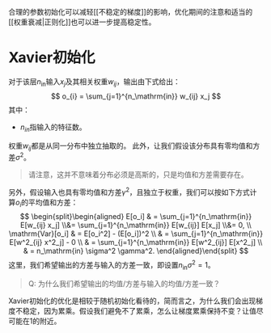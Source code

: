 合理的参数初始化可以减轻[[不稳定的梯度]]的影响，优化期间的注意和适当的[[权重衰减|正则化]]也可以进一步提高稳定性。

# Xavier初始化
对于该层$n_\mathrm{in}$输入$x_j$及其相关权重$w_{ij}$，输出由下式给出：
$$
o_{i} = \sum_{j=1}^{n_\mathrm{in}} w_{ij} x_j
$$
其中：
- $n_{in}$指输入的特征数。

权重$w_{ij}$都是从同一分布中独立抽取的。 此外，让我们假设该分布具有零均值和方差$\sigma^2$。
> 请注意，这并不意味着分布必须是高斯的，只是均值和方差需要存在。

另外，假设输入也具有零均值和方差$\gamma^2$，且独立于权重，我们可以按如下方式计算$o_i$的平均值和方差：
$$
\begin{split}\begin{aligned}
    E[o_i] & = \sum_{j=1}^{n_\mathrm{in}} E[w_{ij} x_j] \\&= \sum_{j=1}^{n_\mathrm{in}} E[w_{ij}] E[x_j] \\&= 0, \\
    \mathrm{Var}[o_i] & = E[o_i^2] - (E[o_i])^2 \\
        & = \sum_{j=1}^{n_\mathrm{in}} E[w^2_{ij} x^2_j] - 0 \\
        & = \sum_{j=1}^{n_\mathrm{in}} E[w^2_{ij}] E[x^2_j] \\
        & = n_\mathrm{in} \sigma^2 \gamma^2.
\end{aligned}\end{split}
$$
这里，我们希望输出的方差与输入的方差一致，即设置$n_\mathrm{in} \sigma^2 = 1$。

> Q: 为什么我们希望输出的均值/方差与输入的均值/方差一致？

Xavier初始化的优化是相较于随机初始化看待的，简而言之，为什么我们会出现梯度不稳定，因为累乘。假设我们避免不了累乘，怎么让梯度累乘保持不变？让值尽可能在1的附近。